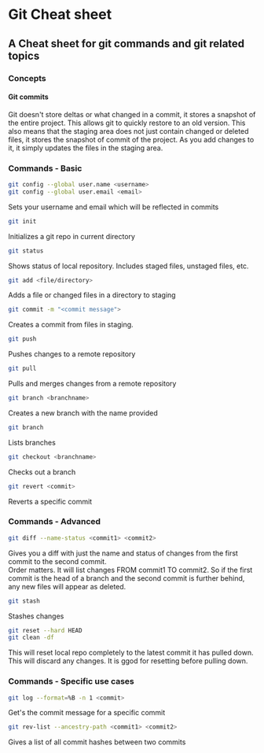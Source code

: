 # Git Cheat sheet
## A Cheat sheet for git commands and git related topics

### Concepts
#### Git commits
Git doesn't store deltas or what changed in a commit, it stores a snapshot of the entire project. This allows git to quickly restore to an old version. This also means that the staging area does not just contain changed or deleted files, it stores the snapshot of commit of the project. As you add changes to it, it simply updates the files in the staging area.

### Commands - Basic
```bash
git config --global user.name <username>
git config --global user.email <email>
```
Sets your username and email which will be reflected in commits

```bash
git init
```
Initializes a git repo in current directory

```bash
git status
```
Shows status of local repository. Includes staged files, unstaged files, etc.

```bash
git add <file/directory>
```
Adds a file or changed files in a directory to staging

```bash
git commit -m "<commit message">
```
Creates a commit from files in staging.

```bash
git push
```
Pushes changes to a remote repository

```bash
git pull
```
Pulls and merges changes from a remote repository

```bash
git branch <branchname>
```
Creates a new branch with the name provided

```bash 
git branch
```
Lists branches

```bash
git checkout <branchname>
```
Checks out a branch

```bash
git revert <commit>
```
Reverts a specific commit

### Commands - Advanced
```bash
git diff --name-status <commit1> <commit2>
```
Gives you a diff with just the name and status of changes from the first commit to the second commit.  
Order matters. It will list changes FROM commit1 TO commit2. So if the first commit is the head of a branch and the second commit is further behind, any new files will appear as deleted.

```bash
git stash
```
Stashes changes

```bash
git reset --hard HEAD
git clean -df
```
This will reset local repo completely to the latest commit it has pulled down. This will discard any changes. It is ggod for resetting before pulling down. 

### Commands - Specific use cases

```bash
git log --format=%B -n 1 <commit>
```
Get's the commit message for a specific commit 

```bash
git rev-list --ancestry-path <commit1> <commit2>
```
Gives a list of all commit hashes between two commits 